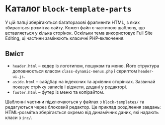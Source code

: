 # Каталог `block-template-parts`

У цій папці зберігаються багаторазові фрагменти HTML, з яких збирається розмітка сайту. Кожен файл є частиною шаблону, що вставляється у кілька сторінок. Оскільки тема використовує Full Site Editing, ці частини замінюють класичні PHP‑включення.

## Вміст

- `header.html` – хедер із логотипом, пошуком та меню. Його структура доповнюється класом `class-dynamic-menus.php` і скриптом `header-ui.js`.
- `aside.html` – сайдбар на індексних та архівних сторінках. Зазвичай показує стрічку записів і віджети, додані у редакторі.
- `footer.html` – футер із меню та копірайтом.

Шаблонні частини підключаються у файлах з `block-templates/` та редагуються через блоковий редактор. Це приклад розділення завдань: HTML‑розмітка зберігається окремо від динамічних даних, які надають класи з `inc/`.
